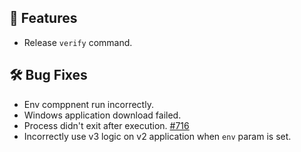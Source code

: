 ## 🚀 Features

- Release `verify` command.

## 🛠️ Bug Fixes

- Env comppnent run incorrectly.
- Windows application download failed.
- Process didn't exit after execution. [#716](https://github.com/Serverless-Devs/Serverless-Devs/issues/716)
- Incorrectly use v3 logic on v2 application when `env` param is set.
